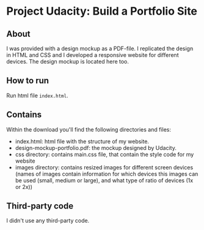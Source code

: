 # Project Udacity: Build a Portfolio Site

## About
I was provided with a design mockup as a PDF-file. I replicated the design in HTML and CSS and I developed a responsive website for different devices.
The design mockup is located here too.

## How to run
Run html file `index.html`.

## Contains
Within the download you'll find the following directories and files:
- index.html: html file with the structure of my website.
- design-mockup-portfolio.pdf: the mockup designed by Udacity.
- css directory: contains main.css file, that contain the style code for my website
- images directory: contains resized images for different screen devices (names of images contain information for which devices this images can be used (small, medium or large), and what type of ratio of devices (1x or 2x)) 

## Third-party code
I didn't use any third-party code.

